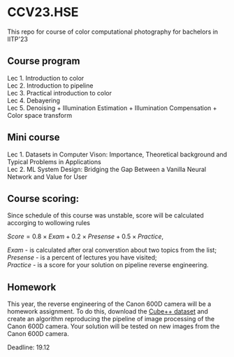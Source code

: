 # CCV23.HSE
This repo for course of color computational photography for bachelors in IITP'23  

## Course program
Lec 1. Introduction to color  
Lec 2. Introduction to pipeline  
Lec 3. Practical introduction to color  
Lec 4. Debayering  
Lec 5. Denoising + Illumination Estimation + Illumination Compensation + Color space transform

## Mini course
Lec 1. Datasets in Computer Vison: Importance, Theoretical background and Typical Problems in Applications  
Lec 2. ML System Design: Bridging the Gap Between a Vanilla Neural Network and Value for User

## Course scoring:

Since schedule of this course was unstable, score will be calculated accorging to wollowing rules

$Score = 0.8 \times Exam + 0.2 \times Presense + 0.5 \times Practice$,

$Exam$ - is calculated after oral converstion about two topics from the list;   
$Presense$ - is a percent of lectures you have visited;   
$Practice$ - is a score for your solution on pipeline reverse engineering.   

## Homework

This year, the reverse engineering of the Canon 600D camera will be a homework assignment. 
To do this, download the [Cube++ dataset](https://zendo.org/records/4153431) and create an algorithm reproducing the pipeline of image processing of the Canon 600D camera. 
Your solution will be tested on new images from the Canon 600D camera.

Deadline: 19.12
